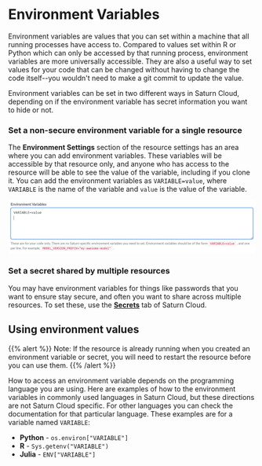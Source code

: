 # Environment Variables

Environment variables are values that you can set within a machine that all running processes have access to. Compared to values set within R or Python which can only be accessed by that running process, environment variables
are more universally accessible. They are also a useful way to set values for your code that can be changed without having to change the code itself--you wouldn't need to make a git commit to update the value.

Environment variables can be set in two different ways in Saturn Cloud, depending on if the environment variable has secret information you want to hide or not.

### Set a non-secure environment variable for a single resource

The **Environment Settings** section of the resource settings has an area where you can add environment variables. These variables will be accessible by that resource only, and anyone who has access to the resource
will be able to see the value of the variable, including if you clone it. You can add the environment variables as `VARIABLE=value`, where `VARIABLE` is the name of the variable and `value` is the value of the variable.

![Environment variables UI](/images/docs/environment.webp "doc-image")

### Set a secret shared by multiple resources

You may have environment variables for things like passwords that you want to ensure stay secure, and often you want to share across multiple resources. To set these, use the [**Secrets**](<docs/enterprise/installation-options/encrypting-kubernetes-secrets.md>) tab of Saturn Cloud.

## Using environment values

{{% alert %}}
Note: If the resource is already running when you created an environment variable or secret, you will need to restart the resource before you can use them.
{{% /alert %}}

How to access an environment variable depends on the programming language you are using. Here are examples of how to the environment variables in commonly used languages in Saturn Cloud,
but these directions are not Saturn Cloud specific. For other languages you can check the documentation for that particular language. These examples are for a variable named `VARIABLE`:

* **Python** - `os.environ["VARIABLE"]`
* **R**  - `Sys.getenv("VARIABLE")`
* **Julia**  - `ENV["VARIABLE"]`